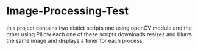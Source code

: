 # Image-Processing-Test
this project contains two distict scripts one using openCV module and the other using Pillow
each one of these scripts downloads resizes and blurrs the same image and displays a timer for each process
